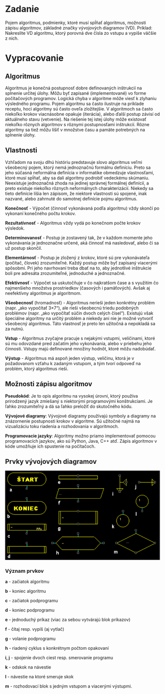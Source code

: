 # Zadanie

Pojem algoritmus, podmienky, ktoré musí spĺňať algoritmus, možnosti zápisu algoritmov, základné značky vývojových diagramov (VD).
Príklad: Nakreslite VD algoritmu, ktorý porovná dve čísla zo vstupu a vypíše väčšie z nich.

# Vypracovanie

## Algoritmus

Algoritmus je konečná postupnosť dobre definovaných inštrukcií na splnenie určitej úlohy. Môžu byť zapísané (implementované) vo forme počítačových programov. Logická chyba v algoritme môže viesť k zlyhaniu výsledného programu. Pojem algoritmu sa často ilustruje na príklade receptu, hoci algoritmy sú často oveľa zložitejšie. V algoritmoch sa často niekoľko krokov viacnásobne opakuje (iterácia), alebo ďalší postup závisí od aktuálneho stavu (vetvenie). Na riešenie tej istej úlohy môže existovať niekoľko rôznych algoritmov s rôznymi postupnosťami inštrukcií. Rôzne algoritmy sa tiež môžu líšiť v množstve času a pamäte potrebných na splnenie úlohy.

## Vlastnosti

Vzhľadom na svoju dlhú históriu predstavuje slovo algoritmus veľmi všeobecný pojem, ktorý nemá jednoznačnú formálnu definíciu. Preto sa jeho súčasná neformálna definícia v informatike obmedzuje vlastnosťami, ktoré musí spĺňať, aby sa dali algoritmy podrobiť vedeckému skúmaniu. Neexistuje jednoznačná zhoda na jedinej správnej formálnej definícií, a preto existuje niekoľko rôznych neformálnych charakterizácií. Niekedy sa tieto definície líšia len zápisom, že niektoré vlastnosti sú spojené, inak nazvané, alebo zahrnuté do samotnej definície pojmu algoritmus.

**Konečnosť** - Výpočet (činnosť vykonávaná podľa algoritmu) vždy skončí po vykonaní konečného počtu krokov.

**Rezultatívnosť** - Algoritmus vždy vydá po konečnom počte krokov výsledok.

**Determinovanosť** - Postup je zostavený tak, že v každom momente jeho vykonávania je jednoznačne určené, aká činnosť má nasledovať, alebo či sa už postup skončil.

**Elementárnosť** - Postup je zložený z krokov, ktoré sú pre vykonávateľa (počítač, človek) zrozumiteľné. Každý postup môže byť zapísaný viacerými spôsobmi. Pri jeho navrhovaní treba dbať na to, aby jednotlivé inštrukcie boli pre adresáta zrozumiteľné, jednoduché a jednoznačné.

**Efektívnosť** - Výpočet sa uskutočňuje v čo najkratšom čase a s využitím čo najmenšieho množstva prostriedkov (časových i pamäťových). Avšak aj neefektívny algoritmus je algoritmom.

**Všeobecnosť** (hromadnosť) - Algoritmus nerieši jeden konkrétny problém (napr. „ako vypočítať 3×7“), ale rieši všeobecnú triedu podobných problémov (napr. „ako vypočítať súčin dvoch celých čísel“). Existujú však špeciálne algoritmy na určitý problém a niekedy ani nie je možné vytvoriť všeobecný algoritmus. Táto vlastnosť je preto len užitočná a nepokladá sa za nutnú.

**Vstup** - Algoritmus zvyčajne pracuje s nejakými vstupmi, veličinami, ktoré sú mu odovzdané pred začatím jeho vykonávania, alebo v priebehu jeho činnosti. Vstupy majú definované množiny hodnôt, ktoré môžu nadobúdať.

**Výstup** - Algoritmus má aspoň jeden výstup, veličinu, ktorá je v požadovanom vzťahu k zadaným vstupom, a tým tvorí odpoveď na problém, ktorý algoritmus rieši.

## Možnosti zápisu algoritmov

**Pseudokód**: Je to opis algoritmu na vysokej úrovni, ktorý používa prirodzený jazyk zmiešaný s niektorými programovými konštrukciami. Je ľahko zrozumiteľný a dá sa ľahko preložiť do skutočného kódu.

**Vývojové diagramy**: Vývojové diagramy používajú symboly a diagramy na znázornenie postupnosti krokov v algoritme. Sú užitočné najmä na vizualizáciu toku riadenia a rozhodovania v algoritmoch.

**Programovacie jazyky**: Algoritmy možno priamo implementovať pomocou programovacích jazykov, ako sú Python, Java, C++ atď. Zápis algoritmov v kóde umožňuje ich spustenie na počítačoch.

## Prvky vývojových diagramov

![jj](prvky.png)

### Význam prvkov

**a** - začiatok algoritmu 

**b** - koniec algoritmu 

**c** - začiatok podprogramu 

**d** - koniec podprogramu 

**e** - jednoduchý príkaz (viac za sebou vytvárajú blok príkazov) 

**f** - čítaj resp. vypíš (aj vytlač) 

**g** - volanie podprogramu 

**h** - riadený cyklus s konkrétnym počtom opakovaní 

**i, j** - spojenie dvoch ciest resp. smerovanie programu 

**k** - odskok na návestie 

**l** - návestie na ktoré smeruje skok 

**m** - rozhodovací blok s jedným vstupom a viacerými výstupmi.

